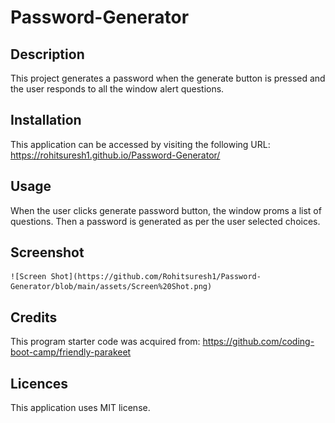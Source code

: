 # Password-Generator

## Description
This project generates a password when the generate button is pressed and the user responds to all the window alert questions.

## Installation 

This application can be accessed by visiting the following URL:
https://rohitsuresh1.github.io/Password-Generator/

## Usage

When the user clicks generate password button, the window proms a list of questions. Then a password is generated as per the user selected choices.

## Screenshot

    ![Screen Shot](https://github.com/Rohitsuresh1/Password-Generator/blob/main/assets/Screen%20Shot.png)

## Credits 

This program starter code was acquired from:
https://github.com/coding-boot-camp/friendly-parakeet

## Licences

This application uses MIT license.


